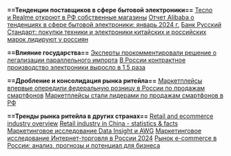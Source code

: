 **==Тенденции поставщиков в сфере бытовой электроники==**
[Tecno и Realme откроют в РФ собственные магазины](https://www.sostav.ru/publication/tecno-i-realme-otkroyut-v-rf-sobstvennye-magaziny-63571.html)
[Отчет Alibaba о тенденциях в сфере бытовой электроники: январь 2024 г.](https://reads.alibaba.com/ru/alibaba-trend-report-on-consumer-electronics-january-2024/) 
[Банк Русский Стандарт: покупки техники и электроники китайских и российских марок лидируют у россиян](https://www.rsb.ru/press-center/news/2024/130524/)

**==Влияние государства==**
[Эксперты прокомментировали решение о легализации параллельного импорта](https://tass.ru/ekonomika/14319997)
[В России контрактное производство электроники выросло в 1,5 раза](https://www.cnews.ru/news/top/2024-04-25_v_rossii_kontraktnoe_proizvodstvo)

**==Дробление и консолидация рынка ритейла==**
[Маркетплейсы впервые опередили федеральную розницу в России по продажам смартфонов](https://www.tadviser.ru/index.php/%D0%A1%D1%82%D0%B0%D1%82%D1%8C%D1%8F:%D0%A1%D0%BC%D0%B0%D1%80%D1%82%D1%84%D0%BE%D0%BD%D1%8B_%28%D1%80%D1%8B%D0%BD%D0%BE%D0%BA_%D0%A0%D0%BE%D1%81%D1%81%D0%B8%D0%B8%29#.D0.9C.D0.B0.D1.80.D0.BA.D0.B5.D1.82.D0.BF.D0.BB.D0.B5.D0.B9.D1.81.D1.8B_.D0.B2.D0.BF.D0.B5.D1.80.D0.B2.D1.8B.D0.B5_.D0.BE.D0.BF.D0.B5.D1.80.D0.B5.D0.B4.D0.B8.D0.BB.D0.B8_.D1.84.D0.B5.D0.B4.D0.B5.D1.80.D0.B0.D0.BB.D1.8C.D0.BD.D1.83.D1.8E_.D1.80.D0.BE.D0.B7.D0.BD.D0.B8.D1.86.D1.83_.D0.B2_.D0.A0.D0.BE.D1.81.D1.81.D0.B8.D0.B8_.D0.BF.D0.BE_.D0.BF.D1.80.D0.BE.D0.B4.D0.B0.D0.B6.D0.B0.D0.BC_.D1.81.D0.BC.D0.B0.D1.80.D1.82.D1.84.D0.BE.D0.BD.D0.BE.D0.B2)
[Маркетплейсы стали лидерами по продажам смартфонов в РФ](https://habr.com/ru/news/827324/)

**==Тренды рынка ритейла в других странах==**
[Retail and ecommerce industry overview](https://www.emarketer.com/insights/future-retail-trends-industry-forecast/)
[Retail industry in China - statistics & facts](https://www.statista.com/topics/1839/retail-in-china/#topicOverview)
[Маркетинговое исследование Data Insight и AWG](https://datainsight.ru/omnirating2024)
[Маркетинговое исследование Интернет-торговля в России 2024](https://datainsight.ru/eCommerce_2023)
[Рынок e-commerce в России: анализ, прогнозы и потенциал для бизнеса](https://www.ashmanov.com/education/articles/rynok-e-commerce-v-rossii-analiz-prognozy-i-potentsial-dlya-biznesa/)
